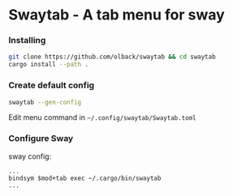 # Swaytab - A tab menu for sway

### Installing

```bash
git clone https://github.com/olback/swaytab && cd swaytab
cargo install --path .
```


### Create default config

```bash
swaytab --gen-config
```
Edit menu command in `~/.config/swaytab/Swaytab.toml`


### Configure Sway

sway config:
```
...
bindsym $mod+tab exec ~/.cargo/bin/swaytab
...
```

